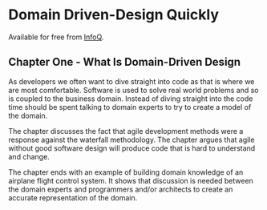 # Domain Driven-Design Quickly

Available for free from [InfoQ](https://www.infoq.com/news/2006/12/domain-driven-design).

## Chapter One - What Is Domain-Driven Design

As developers we often want to dive straight into code as that is where we are most comfortable. Software is used to solve real world problems and so is coupled to the business domain. Instead of diving straight into the code time should be spent talking to domain experts to try to create a model of the domain.

The chapter discusses the fact that agile development methods were a response against the waterfall methodology. The chapter argues that agile without good software design will produce code that is hard to understand and change.

The chapter ends with an example of building domain knowledge of an airplane flight control system.  It shows that discussion is needed between the domain experts and programmers and/or architects to create an accurate representation of the domain.


